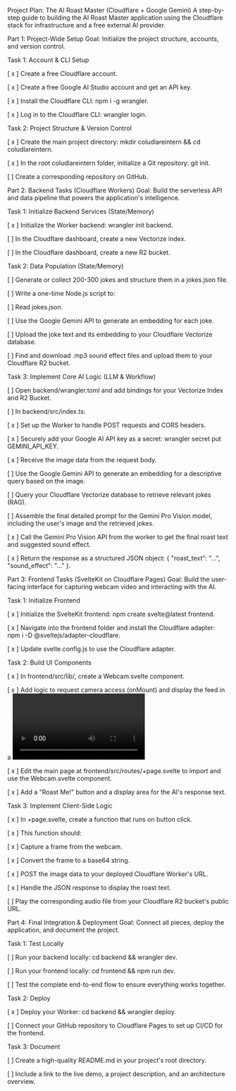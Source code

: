 Project Plan: The AI Roast Master (Cloudflare + Google Gemini)
A step-by-step guide to building the AI Roast Master application using the Cloudflare stack for infrastructure and a free external AI provider.

Part 1: Project-Wide Setup
Goal: Initialize the project structure, accounts, and version control.

Task 1: Account & CLI Setup

[  x  ] Create a free Cloudflare account.

[  x  ] Create a free Google AI Studio account and get an API key.

[  x  ] Install the Cloudflare CLI: npm i -g wrangler.

[  x  ] Log in to the Cloudflare CLI: wrangler login.

Task 2: Project Structure & Version Control

[  x  ] Create the main project directory: mkdir coludlareintern && cd coludlareintern.

[  x  ] In the root coludlareintern folder, initialize a Git repository: git init.

[ ] Create a corresponding repository on GitHub.

Part 2: Backend Tasks (Cloudflare Workers)
Goal: Build the serverless API and data pipeline that powers the application's intelligence.

Task 1: Initialize Backend Services (State/Memory)

[  x  ] Initialize the Worker backend: wrangler init backend.

[ ] In the Cloudflare dashboard, create a new Vectorize index.

[ ] In the Cloudflare dashboard, create a new R2 bucket.

Task 2: Data Population (State/Memory)

[ ] Generate or collect 200-300 jokes and structure them in a jokes.json file.

[ ] Write a one-time Node.js script to:

[ ] Read jokes.json.

[ ] Use the Google Gemini API to generate an embedding for each joke.

[ ] Upload the joke text and its embedding to your Cloudflare Vectorize database.

[ ] Find and download .mp3 sound effect files and upload them to your Cloudflare R2 bucket.

Task 3: Implement Core AI Logic (LLM & Workflow)

[ ] Open backend/wrangler.toml and add bindings for your Vectorize Index and R2 Bucket.

[ ] In backend/src/index.ts:

[  x  ] Set up the Worker to handle POST requests and CORS headers.

[  x  ] Securely add your Google AI API key as a secret: wrangler secret put GEMINI_API_KEY.

[  x  ] Receive the image data from the request body.

[ ] Use the Google Gemini API to generate an embedding for a descriptive query based on the image.

[ ] Query your Cloudflare Vectorize database to retrieve relevant jokes (RAG).

[ ] Assemble the final detailed prompt for the Gemini Pro Vision model, including the user's image and the retrieved jokes.

[  x  ] Call the Gemini Pro Vision API from the worker to get the final roast text and suggested sound effect.

[  x  ] Return the response as a structured JSON object: { "roast_text": "...", "sound_effect": "..." }.

Part 3: Frontend Tasks (SvelteKit on Cloudflare Pages)
Goal: Build the user-facing interface for capturing webcam video and interacting with the AI.

Task 1: Initialize Frontend

[  x  ] Initialize the SvelteKit frontend: npm create svelte@latest frontend.

[  x  ] Navigate into the frontend folder and install the Cloudflare adapter: npm i -D @sveltejs/adapter-cloudflare.

[  x  ] Update svelte.config.js to use the Cloudflare adapter.

Task 2: Build UI Components

[  x  ] In frontend/src/lib/, create a Webcam.svelte component.

[  x  ] Add logic to request camera access (onMount) and display the feed in a <video> element.

[  x  ] Edit the main page at frontend/src/routes/+page.svelte to import and use the Webcam.svelte component.

[  x  ] Add a "Roast Me!" button and a display area for the AI's response text.

Task 3: Implement Client-Side Logic

[  x  ] In +page.svelte, create a function that runs on button click.

[  x  ] This function should:

[  x  ] Capture a frame from the webcam.

[  x  ] Convert the frame to a base64 string.

[  x  ] POST the image data to your deployed Cloudflare Worker's URL.

[  x  ] Handle the JSON response to display the roast text.

[ ] Play the corresponding audio file from your Cloudflare R2 bucket's public URL.

Part 4: Final Integration & Deployment
Goal: Connect all pieces, deploy the application, and document the project.

Task 1: Test Locally

[ ] Run your backend locally: cd backend && wrangler dev.

[ ] Run your frontend locally: cd frontend && npm run dev.

[ ] Test the complete end-to-end flow to ensure everything works together.

Task 2: Deploy

[  x  ] Deploy your Worker: cd backend && wrangler deploy.

[ ] Connect your GitHub repository to Cloudflare Pages to set up CI/CD for the frontend.

Task 3: Document

[ ] Create a high-quality README.md in your project's root directory.

[ ] Include a link to the live demo, a project description, and an architecture overview.